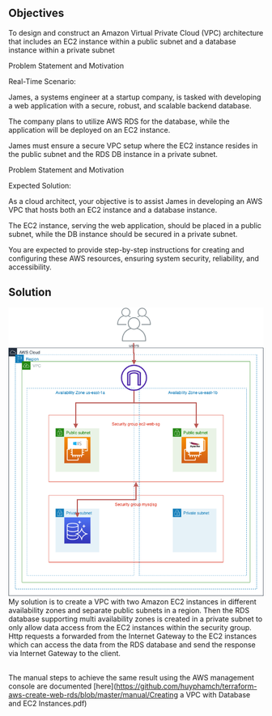 ## Objectives
To design and construct an Amazon Virtual Private Cloud (VPC) architecture that includes an EC2 instance within a public subnet and a database instance within a private subnet

Problem Statement and Motivation

Real-Time Scenario:

James, a systems engineer at a startup company, is tasked with developing a web application with a secure, robust, and scalable backend database.

The company plans to utilize AWS RDS for the database, while the application will be deployed on an EC2 instance.

James must ensure a secure VPC setup where the EC2 instance resides in the public subnet and the RDS DB instance in a private subnet.

Problem Statement and Motivation

Expected Solution:

As a cloud architect, your objective is to assist James in developing an AWS VPC that hosts both an EC2 instance and a database instance.

The EC2 instance, serving the web application, should be placed in a public subnet, while the DB instance should be secured in a private subnet.

You are expected to provide step-by-step instructions for creating and configuring these AWS resources, ensuring system security, reliability, and accessibility.


## Solution
![Image](https://github.com/huyphamch/terraform-aws-create-web-rds/blob/master/manual/Project1.drawio.png)
<br />My solution is to create a VPC with two Amazon EC2 instances in different availability zones and separate public subnets in a region. 
Then the RDS database supporting multi availability zones is created in a private subnet to only allow data access from the EC2 instances within the security group.
Http requests a forwarded from the Internet Gateway to the EC2 instances which can access the data from the RDS database and send the response via Internet Gateway to the client.

<br />The manual steps to achieve the same result using the AWS management console are documented [here](https://github.com/huyphamch/terraform-aws-create-web-rds/blob/master/manual/Creating a VPC with Database and EC2 Instances.pdf)